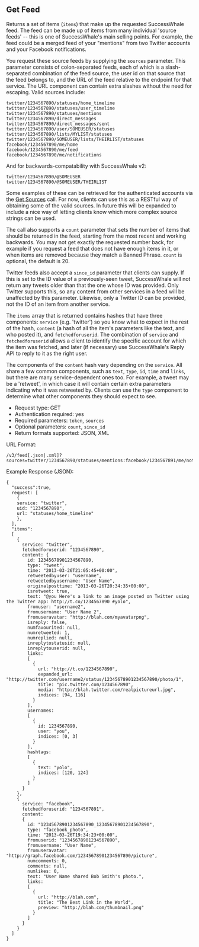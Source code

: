 Get Feed
--------

Returns a set of items (`items`) that make up the requested SuccessWhale feed. The feed can be made up of items from many individual 'source feeds' -- this is one of SuccessWhale's main selling points. For example, the feed could be a merged feed of your "mentions" from two Twitter accounts and your Facebook notifications.

You request these source feeds by supplying the `sources` parameter. This parameter consists of colon-separated feeds, each of which is a slash-separated combination of the feed source, the user id on that source that the feed belongs to, and the URL of the feed relative to the endpoint for that service. The URL component can contain extra slashes without the need for escaping. Valid sources include:

    twitter/1234567890/statuses/home_timeline
    twitter/1234567890/statuses/user_timeline
    twitter/1234567890/statuses/mentions
    twitter/1234567890/direct_messages
    twitter/1234567890/direct_messages/sent
    twitter/1234567890/user/SOMEUSER/statuses
    twitter/1234567890/lists/MYLIST/statuses
    twitter/1234567890/SOMEUSER/lists/THEIRLIST/statuses
    facebook/1234567890/me/home
    facebook/1234567890/me/feed
    facebook/1234567890/me/notifications

And for backwards-compatability with SuccessWhale v2:

    twitter/1234567890/@SOMEUSER
    twitter/1234567890/@SOMEUSER/THEIRLIST

Some examples of these can be retrieved for the authenticated accounts via the [Get Sources](sources.md) call. For now, clients can use this as a RESTful way of obtaining some of the valid sources. In future this will be expanded to include a nice way of letting clients know which more complex source strings can be used.

The call also supports a `count` parameter that sets the number of items that should be returned in the feed, starting from the most recent and working backwards. You may not get exactly the requested number back, for example if you request a feed that does not have enough items in it, or when items are removed because they match a Banned Phrase. `count` is optional, the default is 20.

Twitter feeds also accept a `since_id` parameter that clients can supply. If this is set to the ID value of a previously-seen tweet, SuccessWhale will not return any tweets older than that the one whose ID was provided. Only Twitter supports this, so any content from other services in a feed will be unaffected by this parameter. Likewise, only a Twitter ID can be provided, not the ID of an item from another service.

The `items` array that is returned contains hashes that have three components: `service` (e.g. 'twitter') so you know what to expect in the rest of the hash, `content` (a hash of all the item's parameters like the text, and who posted it), and `fetchedforuserid`. The combination of `service` and `fetchedforuserid` allows a client to identify the specific account for which the item was fetched, and later (if necessary) use SuccessWhale's Reply API to reply to it as the right user.

The components of the `content` hash vary depending on the `service`. All share a few common components, such as `text`, `type`, `id`, `time` and `links`, but there are many service-dependent ones too. For example, a tweet may be a 'retweet', in which case it will contain certain extra parameters indicating who it was retweeted by. Clients can use the `type` component to determine what other components they should expect to see.

* Request type: GET
* Authentication required: yes
* Required parameters: `token`, `sources`
* Optional parameters: `count`, `since_id`
* Return formats supported: JSON, XML

URL Format:

    /v3/feed[.json|.xml]?sources=twitter/1234567890/statuses/mentions:facebook/1234567891/me/notifications&count=2

Example Response (JSON):

    {
      "success":true,
      request: [
        {
        service: "twitter",
        uid: "1234567890",
        url: "statuses/home_timeline"
        },
      ],
      "items":
      [
        {
          service: "twitter",
          fetchedforuserid: "1234567890",
          content: {
            id: 12345678901234567890,
            type: "tweet",
            time: "2013-03-26T21:05:45+00:00",
            retweetedbyuser: "username",
            retweetedbyusername: "User Name",
            originalposttime: "2013-03-26T20:34:35+00:00",
            isretweet: true,
            text: "@you Here's a link to an image posted on Twitter using the Twitter app: http://t.co/1234567890 #yolo",
            fromuser: "username2",
            fromusername: "User Name 2",
            fromuseravatar: "http://blah.com/myavatarpng",
            isreply: false,
            numfavourited: null,
            numretweeted: 1,
            numreplied: null,
            inreplytostatusid: null,
            inreplytouserid: null,
            links:
            [
              {
                url: "http://t.co/1234567890",
                expanded_url: "http://twitter.com/username2/status/12345678901234567890/photo/1",
                title: "pic.twitter.com/1234567890",
                media: "http://blah.twitter.com/realpictureurl.jpg",
                indices: [94, 116]
              }
            ],
            usernames:
            [
              {
                id: 1234567890,
                user: "you",
                indices: [0, 3]
              }
            ],
            hashtags:
            [
              {
                text: "yolo",
                indices: [120, 124]
              }
            ]
          }
        },
        {
          service: "facebook",
          fetchedforuserid: "1234567891",
          content:
          {
            id: "12345678901234567890_12345678901234567890",
            type: "facebook_photo",
            time: "2013-03-26T19:34:23+00:00",
            fromuserid: "12345678901234567890",
            fromusername: "User Name",
            fromuseravatar: "http://graph.facebook.com/12345678901234567890/picture",
            numcomments: 0,
            comments: null,
            numlikes: 0,
            text: "User Name shared Bob Smith's photo.",
            links:
            [
              {
                url: "http://blah.com",
                title: "The Best Link in the World",
                preview: "http://blah.com/thumbnail.png"
              }
            ]
          }
        }
      ]
    }
